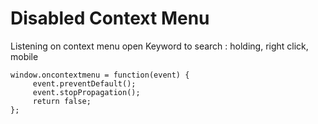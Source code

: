 # Disabled Context Menu

Listening on context menu open
Keyword to search : holding, right click, mobile

```
window.oncontextmenu = function(event) {
     event.preventDefault();
     event.stopPropagation();
     return false;
};
```
